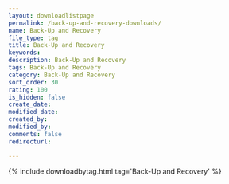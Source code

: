 ```yaml
---
layout: downloadlistpage
permalink: /back-up-and-recovery-downloads/
name: Back-Up and Recovery
file_type: tag
title: Back-Up and Recovery
keywords:
description: Back-Up and Recovery
tags: Back-Up and Recovery
category: Back-Up and Recovery
sort_order: 30
rating: 100
is_hidden: false
create_date:
modified_date:
created_by:
modified_by:
comments: false
redirecturl:

---
```

 {% include downloadbytag.html tag='Back-Up and Recovery' %}
